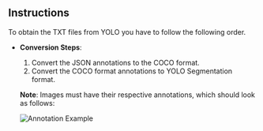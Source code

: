 ## Instructions

To obtain the TXT files from YOLO you have to follow the following order.

- **Conversion Steps**:
  1. Convert the JSON annotations to the COCO format.
  2. Convert the COCO format annotations to YOLO Segmentation format.

  **Note**: Images must have their respective annotations, which should look as follows:

  ![Annotation Example](Vehicle_Human_Object_Segmentation/Images/label.png)


